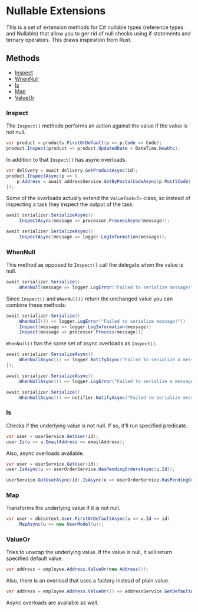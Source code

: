 # Nullable Extensions

This is a set of extension methods for C# nullable types (reference types and Nullable<T>)
that allow you to ger rid of null checks using if statements and ternary operators.
This draws inspiration from Rust.

## Methods
- [Inspect](#inspect)
- [WhenNull](#whennull)
- [Is](#is)
- [Map](#map)
- [ValueOr](#valueor)

### Inspect

The `Inspect()` methods performs an action against the value if the value is not null.

```csharp
var product = products.FirstOrDefault(p => p.Code == Code);
product.Inspect(product => product.UpdatedDate = DateTime.NowUtc);
```

In addition to that `Inspect()` has async overloads.
```csharp
var delivery = await delivery.GetProductAsync(id);
product.InspectAsync(p => {
    p.Address = await addressService.GetByPostalCodeAsync(p.PostlCode)
});
```

Some of the overloads actually extend the `ValueTask<T>` class,
so instead of inspecting a task they inspect the output of the task:

```csharp
await serializer.SerializeAsync()
    .InspectAsync(message => processor.ProcessAsync(message));
```

```csharp
await serializer.SerializeAsync()
    .InspectAsync(message => logger.LogInformation(message));
```

### WhenNull

This method as opposed to `Inspect()` call the delegate when the value is null.

```csharp
await serializer.Serialize()
    .WhenNull(message => logger.LogError("Failed to serialize message!"));
```

Since `Inspect()` and `WhenNull()` return the unchanged value you can combine these methods:

```csharp
await serializer.Serialize()
    .WhenNull(() => logger.LogError("Failed to serialize message!"))
    .Inspect(message => logger.LogInformation(message))
    .Inspect(message => processor.Process(message));
```

`WhenNull()` has the same set of async overloads as `Inspect()`.

```csharp
await serializer.SerializeAsync()
    .WhenNullAsync(() => logger.NotifyAsync("Failed to serialize a message!"));
});
```

```csharp
await serializer.SerializeAsync()
    .WhenNullAsync(() => logger.LogError("Failed to serialize a message!"));
```

```csharp
await serializer.Serialize()
    .WhenNullAsync(() => notifier.NotifyAsync("Failed to serialize message!"));
```

### Is

Checks if the underlying value is not null. If so, it'll run specified predicate.

```csharp
var user = userService.GetUser(id);
user.Is(u => u.EmailAddress == emailAddress);
```

Also, async overloads available.

```csharp
var user = userService.GetUser(id);
user.IsAsync(u => userOrderService.HasPendingOrdersAsync(u.Id));
```

```csharp
userService.GetUserAsync(id).IsAsync(u => userOrderService.HasPendingOrdersAsync(u.Id));
```

### Map

Transforms the underlying value if it is not null.
```csharp
var user = dbContext.User.FirstOrDefaultAsync(u => u.Id == id)
    .MapAsync(u => new UserModel(u));
```

### ValueOr

Tries to unwrap the underlying value.
If the value is null, it will return specified default value.

```csharp
var address = employee.Address.ValueOr(new Address());
```

Also, there is an overload that uses a factory instead of plain value.
```csharp
var address = employee.Address.ValueOr(() => addressService.GetDefaultAddress());
```

Async overloads are available as well.
